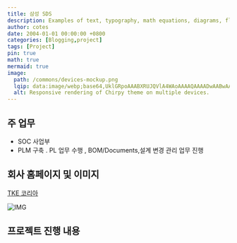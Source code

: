 ```yaml
---
title: 삼성 SDS
description: Examples of text, typography, math equations, diagrams, flowcharts, pictures, videos, and more.
author: cotes
date: 2004-01-01 00:00:00 +0800
categories: [Blogging,project]
tags: [Project]
pin: true
math: true
mermaid: true
image:
  path: /commons/devices-mockup.png
  lqip: data:image/webp;base64,UklGRpoAAABXRUJQVlA4WAoAAAAQAAAADwAABwAAQUxQSDIAAAARL0AmbZurmr57yyIiqE8oiG0bejIYEQTgqiDA9vqnsUSI6H+oAERp2HZ65qP/VIAWAFZQOCBCAAAA8AEAnQEqEAAIAAVAfCWkAALp8sF8rgRgAP7o9FDvMCkMde9PK7euH5M1m6VWoDXf2FkP3BqV0ZYbO6NA/VFIAAAA
  alt: Responsive rendering of Chirpy theme on multiple devices.
---
```



## 주 업무
-  SOC  사업부
-  PLM 구축 . PL 업무 수행 , BOM/Documents,설계 변경 관리 업무 진행

## 회사 홈페이지 및 이미지
[TKE 코리아](https://www.samsungsds.com/kr/security-operation-center-consulting/security-operation-center-consulting.html)

![IMG](https://sjpark2free.github.io/assets/img/post/SM_SOC.png)

## 프로젝트 진행 내용
